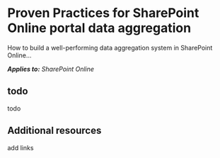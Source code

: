 # Proven Practices for SharePoint Online portal data aggregation

How to build a well-performing data aggregation system in SharePoint Online...

_**Applies to:** SharePoint Online_

## todo
<a name="sectionSection0"> </a>

todo


## Additional resources
<a name="bk_addresources"> </a>

add links